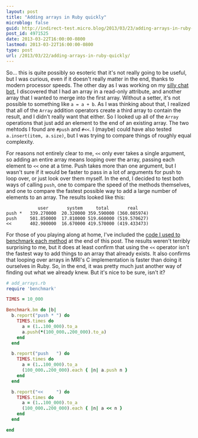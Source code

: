 ```yaml
---
layout: post
title: "Adding arrays in Ruby quickly"
microblog: false
guid: http://indirect-test.micro.blog/2013/03/23/adding-arrays-in-ruby-quickly/
post_id: 4971525
date: 2013-03-22T16:00:00-0800
lastmod: 2013-03-22T16:00:00-0800
type: post
url: /2013/03/22/adding-arrays-in-ruby-quickly/
---
```

So... this is quite possibly so esoteric that it's not really going to be useful, but I was curious, even if it doesn't really matter in the end, thanks to modern processor speeds. The other day as I was working on my [silly chat bot](http://github.com/indirect/daneel), I discovered that I had an array in a read-only attribute, and another array that I wanted to merge into the first array. Without a setter, it's not possible to something like `a = a + b`. As I was thinking about that, I realized that all of the `Array` addition operators create a third array to contain the result, and I didn't really want that either. So I looked up all of the `Array` operations that just add an element to the end of an existing array. The two mehtods I found are `#push` and `#<<`. I (maybe) could have also tested `a.insert(item, a.size)`, but I was trying to compare things of roughly equal complexity.

For reasons not entirely clear to me, `<<` only ever takes a single argument, so adding an entire array means looping over the array, passing each element to `<<` one at a time. Push takes more than one argument, but I wasn't sure if it would be faster to pass in a lot of arguments for push to loop over, or just look over them myself. In the end, I decided to test both ways of calling `push`, one to compare the speed of the methods themselves, and one to compare the fastest possible way to add a large number of elements to an array. The results looked like this:

```
            user       system     total       real
push *   339.270000  20.320000 359.590000 (360.085974)
push     501.850000  17.810000 519.660000 (519.570627)
<<       402.900000  16.670000 419.570000 (419.433473)
```

For those of you playing along at home, I've included the [code I used to benchmark each method]("#add_arrays.rb") at the end of this post. The results weren't terribly surprising to me, but it does at least confirm that using the `<<` operator isn't the fastest way to add things to an array that already exists. It also confirms that looping over arrays in MRI's C implementation is faster than doing it ourselves in Ruby. So, in the end, it was pretty much just another way of finding out what we already knew. But it's nice to be sure, isn't it?


<a id="add_arrays.rb"></a>

``` ruby
# add_arrays.rb
require 'benchmark'

TIMES = 10_000

Benchmark.bm do |b|
  b.report("push * ") do
    TIMES.times do
      a = (1..100_000).to_a
      a.push(*(100_000..200_000).to_a)
    end
  end

  b.report("push   ") do
    TIMES.times do
      a = (1..100_000).to_a
      (100_000..200_000).each { |n| a.push n }
    end
  end

  b.report("<<     ") do
    TIMES.times do
      a = (1..100_000).to_a
      (100_000..200_000).each { |n| a << n }
    end
  end

end
```
